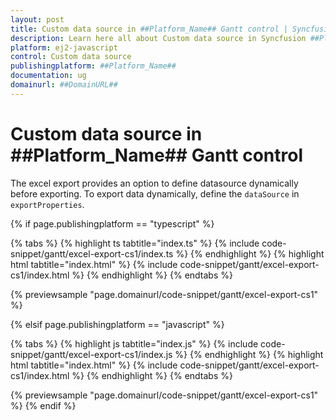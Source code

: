 ```yaml
---
layout: post
title: Custom data source in ##Platform_Name## Gantt control | Syncfusion
description: Learn here all about Custom data source in Syncfusion ##Platform_Name## Gantt control of Syncfusion Essential JS 2 and more.
platform: ej2-javascript
control: Custom data source 
publishingplatform: ##Platform_Name##
documentation: ug
domainurl: ##DomainURL##
---
```


# Custom data source in ##Platform_Name## Gantt control

The excel export provides an option to define datasource dynamically before exporting. To export data dynamically, define the `dataSource` in `exportProperties`.

{% if page.publishingplatform == "typescript" %}

 {% tabs %}
{% highlight ts tabtitle="index.ts" %}
{% include code-snippet/gantt/excel-export-cs1/index.ts %}
{% endhighlight %}
{% highlight html tabtitle="index.html" %}
{% include code-snippet/gantt/excel-export-cs1/index.html %}
{% endhighlight %}
{% endtabs %}
        
{% previewsample "page.domainurl/code-snippet/gantt/excel-export-cs1" %}

{% elsif page.publishingplatform == "javascript" %}

{% tabs %}
{% highlight js tabtitle="index.js" %}
{% include code-snippet/gantt/excel-export-cs1/index.js %}
{% endhighlight %}
{% highlight html tabtitle="index.html" %}
{% include code-snippet/gantt/excel-export-cs1/index.html %}
{% endhighlight %}
{% endtabs %}

{% previewsample "page.domainurl/code-snippet/gantt/excel-export-cs1" %}
{% endif %}